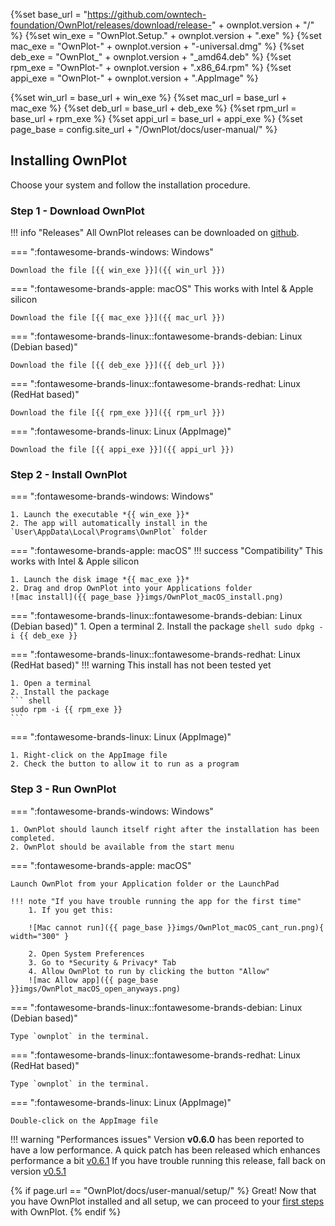 
{%set base_url =  "https://github.com/owntech-foundation/OwnPlot/releases/download/release-" + ownplot.version  + "/" %}
{%set win_exe = "OwnPlot.Setup." + ownplot.version + ".exe" %}
{%set mac_exe = "OwnPlot-" + ownplot.version + "-universal.dmg" %}
{%set deb_exe = "OwnPlot_" + ownplot.version + "_amd64.deb" %}
{%set rpm_exe = "OwnPlot-" + ownplot.version + ".x86_64.rpm" %}
{%set appi_exe = "OwnPlot-" + ownplot.version + ".AppImage" %}

{%set win_url = base_url + win_exe %}
{%set mac_url = base_url + mac_exe %}
{%set deb_url = base_url + deb_exe %}
{%set rpm_url = base_url + rpm_exe %}
{%set appi_url = base_url + appi_exe %}
{%set page_base = config.site_url + "/OwnPlot/docs/user-manual/" %}

## Installing OwnPlot

Choose your system and follow the installation procedure.

### Step 1 - Download OwnPlot
!!! info "Releases"
	All OwnPlot releases can be downloaded on [github](https://github.com/owntech-foundation/OwnPlot/releases).

=== ":fontawesome-brands-windows: Windows"

	Download the file [{{ win_exe }}]({{ win_url }})

=== ":fontawesome-brands-apple: macOS"
	This works with Intel & Apple silicon

	Download the file [{{ mac_exe }}]({{ mac_url }})

=== ":fontawesome-brands-linux::fontawesome-brands-debian: Linux (Debian based)"

	Download the file [{{ deb_exe }}]({{ deb_url }})


=== ":fontawesome-brands-linux::fontawesome-brands-redhat: Linux (RedHat based)"

	Download the file [{{ rpm_exe }}]({{ rpm_url }})


=== ":fontawesome-brands-linux: Linux (AppImage)"

	Download the file [{{ appi_exe }}]({{ appi_url }})


### Step 2 - Install OwnPlot

=== ":fontawesome-brands-windows: Windows"

	1. Launch the executable *{{ win_exe }}*
	2. The app will automatically install in the `User\AppData\Local\Programs\OwnPlot` folder

=== ":fontawesome-brands-apple: macOS"
	!!! success "Compatibility"
		This works with Intel & Apple silicon
	
	1. Launch the disk image *{{ mac_exe }}*
	2. Drag and drop OwnPlot into your Applications folder 
	![mac install]({{ page_base }}imgs/OwnPlot_macOS_install.png)

=== ":fontawesome-brands-linux::fontawesome-brands-debian: Linux (Debian based)"
	1. Open a terminal
	2. Install the package
	``` shell
	sudo dpkg -i {{ deb_exe }}
	```

=== ":fontawesome-brands-linux::fontawesome-brands-redhat: Linux (RedHat based)"
	!!! warning
		This install has not been tested yet

	1. Open a terminal
	2. Install the package
	``` shell
	sudo rpm -i {{ rpm_exe }}
	```

=== ":fontawesome-brands-linux: Linux (AppImage)"

	1. Right-click on the AppImage file
    2. Check the button to allow it to run as a program

### Step 3 - Run OwnPlot

=== ":fontawesome-brands-windows: Windows"

	1. OwnPlot should launch itself right after the installation has been completed.
	2. OwnPlot should be available from the start menu

=== ":fontawesome-brands-apple: macOS"

    Launch OwnPlot from your Application folder or the LaunchPad

	!!! note "If you have trouble running the app for the first time"
		1. If you get this:

		![Mac cannot run]({{ page_base }}imgs/OwnPlot_macOS_cant_run.png){ width="300" }

		2. Open System Preferences
		3. Go to *Security & Privacy* Tab
		4. Allow OwnPlot to run by clicking the button "Allow"
		![mac Allow app]({{ page_base }}imgs/OwnPlot_macOS_open_anyways.png)

=== ":fontawesome-brands-linux::fontawesome-brands-debian: Linux (Debian based)"

    Type `ownplot` in the terminal.

=== ":fontawesome-brands-linux::fontawesome-brands-redhat: Linux (RedHat based)"

    Type `ownplot` in the terminal.

=== ":fontawesome-brands-linux: Linux (AppImage)"

    Double-click on the AppImage file


!!! warning "Performances issues"
	Version **v0.6.0** has been reported to have a low performance. 
	A quick patch has been released which enhances performance a bit [v0.6.1](https://github.com/owntech-foundation/OwnPlot/releases/tag/release-0.6.1)
	If you have trouble running this release, fall back on version [v0.5.1](https://github.com/owntech-foundation/OwnPlot/releases/tag/release-0.5.1)


{% if page.url == "OwnPlot/docs/user-manual/setup/" %}
Great! Now that you have OwnPlot installed and all setup, we can proceed to your [first steps](first-steps.md) with OwnPlot.
{% endif %}